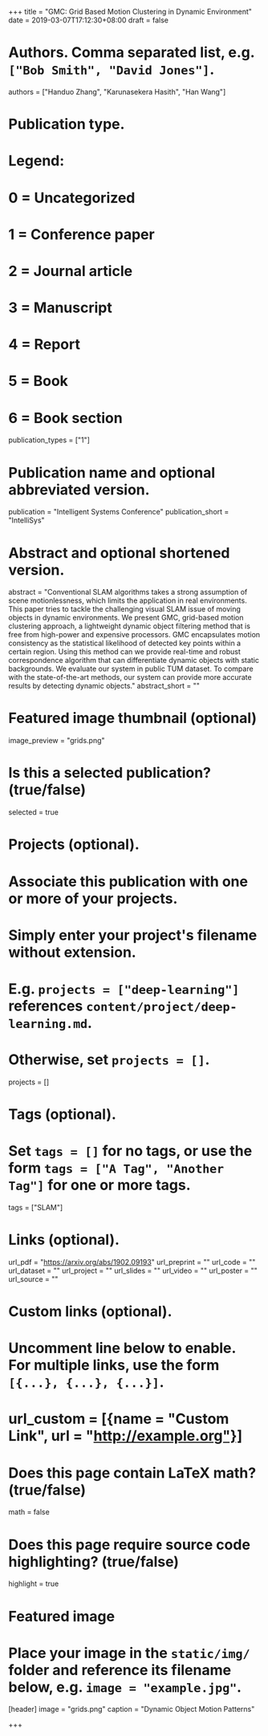 +++
title = "GMC: Grid Based Motion Clustering in Dynamic Environment"
date = 2019-03-07T17:12:30+08:00
draft = false

# Authors. Comma separated list, e.g. `["Bob Smith", "David Jones"]`.
authors = ["Handuo Zhang", "Karunasekera Hasith", "Han Wang"]

# Publication type.
# Legend:
# 0 = Uncategorized
# 1 = Conference paper
# 2 = Journal article
# 3 = Manuscript
# 4 = Report
# 5 = Book
# 6 = Book section
publication_types = ["1"]

# Publication name and optional abbreviated version.
publication = "Intelligent Systems Conference"
publication_short = "IntelliSys"

# Abstract and optional shortened version.
abstract = "Conventional SLAM algorithms takes a strong assumption of scene motionlessness, which limits the application in real environments. This paper tries to tackle the challenging visual SLAM issue of moving objects in dynamic environments. We present GMC, grid-based motion clustering approach, a lightweight dynamic object filtering method that is free from high-power and expensive processors. GMC encapsulates motion consistency as the statistical likelihood of detected key points within a certain region. Using this method can we provide real-time and robust correspondence algorithm that can differentiate dynamic objects with static backgrounds. We evaluate our system in public TUM dataset. To compare with the state-of-the-art methods, our system can provide more accurate results by detecting dynamic objects."
abstract_short = ""

# Featured image thumbnail (optional)
image_preview = "grids.png"

# Is this a selected publication? (true/false)
selected = true

# Projects (optional).
#   Associate this publication with one or more of your projects.
#   Simply enter your project's filename without extension.
#   E.g. `projects = ["deep-learning"]` references `content/project/deep-learning.md`.
#   Otherwise, set `projects = []`.
projects = []

# Tags (optional).
#   Set `tags = []` for no tags, or use the form `tags = ["A Tag", "Another Tag"]` for one or more tags.
tags = ["SLAM"]

# Links (optional).
url_pdf = "https://arxiv.org/abs/1902.09193"
url_preprint = ""
url_code = ""
url_dataset = ""
url_project = ""
url_slides = ""
url_video = ""
url_poster = ""
url_source = ""

# Custom links (optional).
#   Uncomment line below to enable. For multiple links, use the form `[{...}, {...}, {...}]`.
# url_custom = [{name = "Custom Link", url = "http://example.org"}]

# Does this page contain LaTeX math? (true/false)
math = false

# Does this page require source code highlighting? (true/false)
highlight = true

# Featured image
# Place your image in the `static/img/` folder and reference its filename below, e.g. `image = "example.jpg"`.
[header]
image = "grids.png"
caption = "Dynamic Object Motion Patterns"

+++
